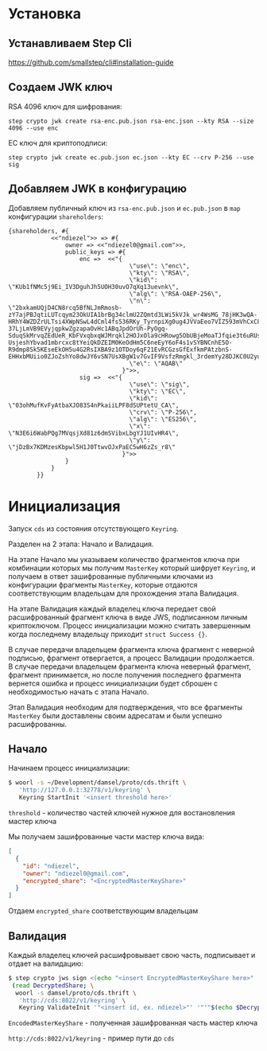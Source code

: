 # Установка

## Устанавливаем Step Cli

https://github.com/smallstep/cli#installation-guide

## Создаем JWK ключ

RSA 4096 ключ для шифрования:

    step crypto jwk create rsa-enc.pub.json rsa-enc.json --kty RSA --size 4096 --use enc
    
EC ключ для криптоподписи:
    
    step crypto jwk create ec.pub.json ec.json --kty EC --crv P-256 --use sig
    
## Добавляем JWK в конфигурацию

Добавляем публичный ключ из `rsa-enc.pub.json` и `ec.pub.json` в `map` конфигурации `shareholders`:

```
{shareholders, #{
            <<"ndiezel">> => #{
                owner => <<"ndiezel0@gmail.com">>,
                public_keys => #{
                    enc =>  <<"{
                                  \"use\": \"enc\",
                                  \"kty\": \"RSA\",
                                  \"kid\": \"KUb1fNMc5j9Ei_IV3DguhJh5UOH30uvO7qXq13uevnk\",
                                  \"alg\": \"RSA-OAEP-256\",
                                  \"n\": \"2bxkamUQjD4CN8rcq5BfNLJmRmosb-zY7ajPBJqtiLUTcqym23OkUIA1brBg34clmU2ZQmtd3LWi5kVJk_wr4WsMG_78jHK3wQA-HRhY4WZDZrULTsi4XWpNSwL4dCml4fs536RKy_TyrnpiXg0ug4JVVaEeo7VIZ593mVhCxC8Ev6FK8tZ2HGGOerUXLpgQdhcp9UwaI_l7jgoWNp1f7SuBqv1mfiw4ziC1yvwyXHTKy-37LjLmVB9EVyjqpkwZgzapaOvHc1ABqJpdOrUh-PyOgq-SduqSkMrvqZEdUeR_KbFVxqbxqWJMrqkl2HOJxOla9cHRowg5ObUBjeMoaTJfqie3t6uRUsFEFMzhIyvo6QMYHooxIdOdwpZ4tpzML6jv9o5DPtN375bKzy-UsjeshYbvad1mbrcxc8tYeiQkDZEIM0KeOdHm5C6neEyY6oF4s1vSYBNCnhE5O-R9dmp8Sk5KEseEkOH5u4G2RsIXBA9z1OTDoy6qF21EvRCGzsGfExfkmPAtzbnS-EHHxbMUiio0ZJoZshYo8dwJY6vSN7UsXBgW1v7GvIF9VsfzRmgkl_3rdemYy28DJKC0U2yufePcA3nUJEhtR3UO_tIlHxZvlDSX5eTx4vs5VkFfujNSiPsgH0PEeXABGBFbal7QxU1u0XHXIFwhW5cM8Fs\",
                                  \"e\": \"AQAB\"
                                }">>,
                    sig =>  <<"{
                                  \"use\": \"sig\",
                                  \"kty\": \"EC\",
                                  \"kid\": \"03ohMufKvFyAtbaXJO83S4nPkaiiLPF8dSUPtetU_CA\",
                                  \"crv\": \"P-256\",
                                  \"alg\": \"ES256\",
                                  \"x\": \"N3E6i6WabPQg7MVqsjXd81z6dmSVibxLbgYJ1UIvHR4\",
                                  \"y\": \"jDzBx7KDMzesKbpwl5H1J0TtwvOJxPaEC5wH6zZs_r8\"
                                }">>
                }
            }
        }}
```

# Инициализация

Запуск `cds` из состояния отсутствующего `Keyring`.

Разделен на 2 этапа: Начало и Валидация.

На этапе Начало мы указываем количество фрагментов ключа при комбинации которых
 мы получим `MasterKey`
 который шифрует `Keyring`, и получаем в ответ зашифрованные публичными
 ключами из конфигурации фрагменты `MasterKey`, которые отдаются соответствующим
 владельцам для прохождения этапа Валидация.
 
На этапе Валидация каждый владелец ключа передает свой расшифрованный фрагмент
 ключа в виде JWS, подписанном личным криптоключом. Процесс инициализации
 можно считать завершенным когда последнему владельцу приходит `struct Success {}`.

В случае передачи владельцем фрагмента ключа фрагмент с неверной подписью, фрагмент
 отвергается, а процесс Валидации продолжается. В случае передачи владельцем фрагмента
 ключа неверный фрагмент, фрагмент принимается, но после получения последнего фрагмента
 вернется ошибка и процесс инициализации будет сброшен с необходимостью начать с этапа
 Начало.

Этап Валидация необходим для подтверждения, что все фрагменты `MasterKey` были
 доставлены своим адресатам и были успешно расшифрованны.

## Начало

Начинаем процесс инициализации:

```bash
$ woorl -s ~/Development/damsel/proto/cds.thrift \
   'http://127.0.0.1:32778/v1/keyring' \
   Keyring StartInit '<insert threshold here>'
```

`threshold` - количество частей ключей нужное для востановления мастер ключа

Мы получаем зашифрованные части мастер ключа вида:

```json
[
  {
    "id": "ndiezel",
    "owner": "ndiezel0@gmail.com",
    "encrypted_share": "<EncryptedMasterKeyShare>"
  }
]
```

Отдаем `encrypted_share` соответствующим владельцам

## Валидация

Каждый владелец ключей расшифровывает свою часть, подписывает и отдает на валидацию:

```bash
$ step crypto jws sign <(echo "<insert EncryptedMasterKeyShare here>" | step crypto jwe decrypt --key rsa-enc.json) --key ec.json | \
 (read DecryptedShare; \
  woorl -s damsel/proto/cds.thrift \
   'http://cds:8022/v1/keyring' \
   Keyring ValidateInit '"<insert id, ex. ndiezel>"' '"'"$(echo $DecryptedShare)"'"')
```

`EncodedMasterKeyShare` - полученная зашифрованная часть мастер ключа

`http://cds:8022/v1/keyring` - пример пути до `cds`
